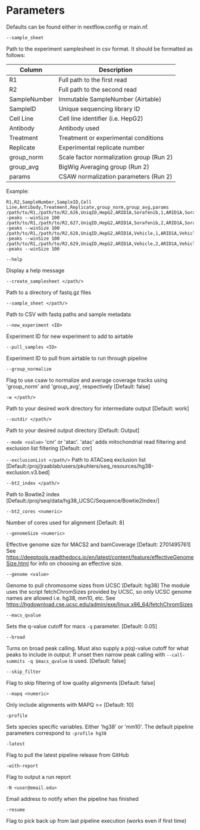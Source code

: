 Parameters
==========

Defaults can be found either in nextflow.config or main.nf.

`--sample_sheet`

Path to the experiment samplesheet in csv format. It should be formatted as follows:

|Column	        |Description					|
|---------------|-----------------------------------------------|
|R1		|Full path to the first read 			|
|R2		|Full path to the second read 			|
|SampleNumber	|Immutable SampleNumber (Airtable)	  	|
|SampleID	|Unique sequencing library ID		   	|
|Cell Line	|Cell line identifier (i.e. HepG2)		|
|Antibody	|Antibody used					|
|Treatment	|Treatment or experimental conditions		|
|Replicate	|Experimental replicate number			|
|group_norm	|Scale factor normalization group (Run 2)	|
|group_avg	|BigWig Averaging group (Run 2)			|
|params		|CSAW normalization parameters (Run 2)		|

Example:

    R1,R2,SampleNumber,SampleID,Cell Line,Antibody,Treatment,Replicate,group_norm,group_avg,params
    /path/to/R1,/path/to/R2,626,UniqID,HepG2,ARID1A,Sorafenib,1,ARID1A,Sorafenib,--peaks --winSize 100
    /path/to/R1,/path/to/R2,627,UniqID,HepG2,ARID1A,Sorafenib,2,ARID1A,Sorafenib,--peaks --winSize 100
    /path/to/R1,/path/to/R2,628,UniqID,HepG2,ARID1A,Vehicle,1,ARID1A,Vehicle,--peaks --winSize 100
    /path/to/R1,/path/to/R2,629,UniqID,HepG2,ARID1A,Vehicle,2,ARID1A,Vehicle,--peaks --winSize 100

`--help`

Display a help message

`--create_samplesheet </path/>`

Path to a directory of fastq.gz files

`--sample_sheet </path/>`

Path to CSV with fastq paths and sample metadata

`--new_experiment <ID>`

Experiment ID for new experiment to add to airtable

`--pull_samples <ID>`

Experiment ID to pull from airtable to run through pipeline

`--group_normalize`

Flag to use csaw to normalize and average coverage tracks using 'group_norm' and 'group_avg', respectively [Default: false]

`-w </path/>`

Path to your desired work directory for intermediate output [Default: work]

`--outdir </path/>`

Path to your desired output directory [Default: Output]

`--mode <value>`
	'cnr' or 'atac'. 'atac' adds mitochondrial read filtering and exclusion list filtering [Default: cnr]

`--exclusionList </path/>`
	Path to ATACseq exclusion list [Default:/proj/jraablab/users/pkuhlers/seq_resources/hg38-exclusion.v3.bed]

`--bt2_index </path/>`

Path to Bowtie2 index [Default:/proj/seq/data/hg38_UCSC/Sequence/Bowtie2Index/]

`--bt2_cores <numeric>`

Number of cores used for alignment [Default: 8]

`--genomeSize <numeric>`

Effective genome size for MACS2 and bamCoverage [Default: 2701495761]
See https://deeptools.readthedocs.io/en/latest/content/feature/effectiveGenomeSize.html
for info on choosing an effective size.

`--genome <value>`

Genome to pull chromosome sizes from UCSC [Default: hg38]
The module uses the script fetchChromSizes provided by UCSC,
so only UCSC genome names are allowed i.e. hg38, mm10, etc.
See https://hgdownload.cse.ucsc.edu/admin/exe/linux.x86_64/fetchChromSizes

`--macs_qvalue` <value>

Sets the q-value cutoff for macs `-q` parameter. [Default: 0.05]

`--broad` <value>

Turns on broad peak calling. Must also supply a p(q)-value cutoff for what peaks to include in output. If unset then narrow peak calling with `--call-summits -q $macs_qvalue` is used. [Default: false]

`--skip_filter`

Flag to skip filtering of low quality alignments [Default: false]

`--mapq <numeric>`

Only include alignments with MAPQ >= <numeric> [Default: 10]

`-profile`

Sets species specific variables. Either 'hg38' or 'mm10'.
The default pipeline parameters correspond to `-profile hg38`

`-latest`

Flag to pull the latest pipeline release from GitHub

`-with-report`

Flag to output a run report

`-N <user@email.edu>`

Email address to notify when the pipeline has finished

`-resume`

Flag to pick back up from last pipeline execution (works even if first time)

